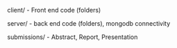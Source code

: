 client/ - Front end code (folders)

server/ - back end code (folders), mongodb connectivity

submissions/ - Abstract, Report, Presentation